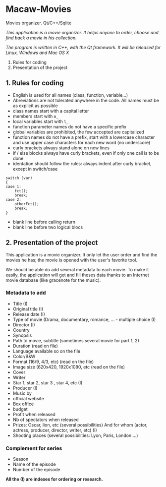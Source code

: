 # Macaw-Movies

Movies organizer. Qt/C++/Sqlite

*This application is a movie organizer. It helps anyone to order, choose and find back a movie in his collection.*

*The program is written in C++, with the Qt framework. It will be released for Linux, Windows and Mac OS X*

1. Rules for coding
2. Presentation of the project

## 1. Rules for coding

 - English is used for all names (class, function, variable…)
 - Abreviations are not tolerated anywhere in the code. All names must be as explicit as possible
 - class names start with a capital letter
 - members start with `m_`
 - local variables start with `l_`
 - function parameter names do not have a specific prefix
 - global variables are prohibited, the few accepted are capitalized
 - function names do not have a prefix, start with a lowercase character and use upper case characters for each new word (no underscore)
 - curly brackets always stand alone on new lines
 - if / else blocks always have curly brackets, even if only one call is to be done
 - identation should follow the rules: always indent after curly bracket, except in switch/case

````
switch (var)
{
case 1:
    fct();
    break;
case 2:
    otherFct();
    break;
}
````

 - blank line before calling return
 - blank line before two logical blocs

## 2. Presentation of the project

This application is a movie organizer. It only let the user order and find the movies he has; the movie is opened with the user's favorite tool.

We should be able do add several metadata to each movie. To make it easily, the application will get and fill theses data thanks to an Internet movie database (like gracenote for the music).

### Metadata to add 
* Title (I)
* Original title (I)
* Release date (I)
* Type of movie (Drama, documentary, romance, ... - multiple choice (I)
* Director (I)
* Country
* Synopsis
* Path to movie, subtitle (sometimes several movie for part 1, 2)
* Duration (read on file)
* Language available so on the file
* Color/B&W
* Format (16/9, 4/3, etc) (read on the file)
* Image size (620x420, 1920x1080, etc (read on the file)
* Cover
* Writer
* Star 1, star 2, star 3 , star 4, etc (I)
* Producer (I)
* Music by
* official website
* Box office
* budget
* Profit when released
* Nb of spectators when released
* Prizes: Oscar, lion, etc (several possibilities) And for whom  (actor, actress, producer, director, writer, etc) (I)
* Shooting places (several possibilities: Lyon, Paris, London....)

### Complement for series
* Season
* Name of the episode
* Number of the episode


**All the (I) are indexes for ordering or research.**
